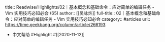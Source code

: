 title:: Readwise/Highlights/02｜基本概念和基础命令：应对简单的编辑任务 - Vim 实用技巧必知必会 (65)
author:: [[吴咏炜]]
full-title:: 02｜基本概念和基础命令：应对简单的编辑任务 - Vim 实用技巧必知必会
category:: #articles
url:: https://time.geekbang.org/column/article/266193

- 中文帮助 #Highlight #[[2020-11-12]]